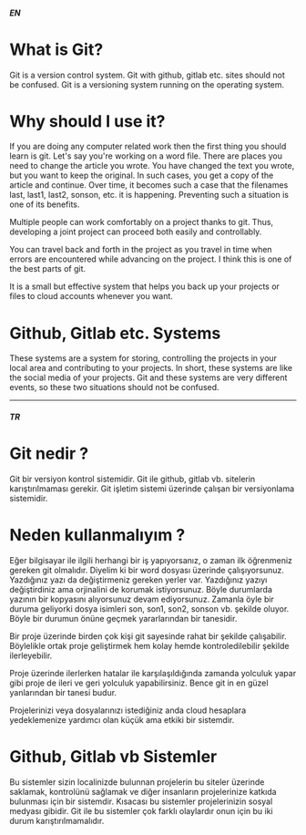 ##### EN
# What is Git?
Git is a version control system. Git with github, gitlab etc. sites should not be confused. Git is a versioning system running on the operating system.

# Why should I use it?
If you are doing any computer related work then the first thing you should learn is git. Let's say you're working on a word file. There are places you need to change the article you wrote. You have changed the text you wrote, but you want to keep the original. In such cases, you get a copy of the article and continue. Over time, it becomes such a case that the filenames last, last1, last2, sonson, etc. it is happening. Preventing such a situation is one of its benefits.

Multiple people can work comfortably on a project thanks to git. Thus, developing a joint project can proceed both easily and controllably.

You can travel back and forth in the project as you travel in time when errors are encountered while advancing on the project. I think this is one of the best parts of git.

It is a small but effective system that helps you back up your projects or files to cloud accounts whenever you want.

# Github, Gitlab etc. Systems
These systems are a system for storing, controlling the projects in your local area and contributing to your projects. In short, these systems are like the social media of your projects. Git and these systems are very different events, so these two situations should not be confused.

***

##### TR
# Git nedir ?
Git bir versiyon kontrol sistemidir. Git ile github, gitlab vb. sitelerin karıştırılmaması gerekir. Git işletim sistemi üzerinde çalışan bir versiyonlama sistemidir.
# Neden kullanmalıyım ?
Eğer bilgisayar ile ilgili herhangi bir iş yapıyorsanız, o zaman ilk öğrenmeniz gereken git olmalıdır. Diyelim ki bir word dosyası üzerinde çalışıyorsunuz. Yazdığınız yazı da değiştirmeniz gereken yerler var. Yazdığınız yazıyı değiştirdiniz ama orjinalini de korumak istiyorsunuz. Böyle durumlarda yazının bir kopyasını alıyorsunuz devam ediyorsunuz. Zamanla öyle bir duruma geliyorki dosya isimleri son, son1, son2, sonson vb. şekilde oluyor. Böyle bir durumun önüne geçmek yararlarından bir tanesidir.

Bir proje üzerinde birden çok kişi git sayesinde rahat bir şekilde çalışabilir. Böylelikle ortak proje geliştirmek hem kolay hemde kontroledilebilir şekilde ilerleyebilir.

Proje üzerinde ilerlerken hatalar ile karşılaşıldığında zamanda yolculuk yapar gibi proje de ileri ve geri yolculuk yapabilirsiniz. Bence git in en güzel yanlarından bir tanesi budur.

Projelerinizi veya dosyalarınızı istediğiniz anda cloud hesaplara yedeklemenize yardımcı olan küçük ama etkiki bir sistemdir.

# Github, Gitlab vb Sistemler
Bu sistemler sizin localinizde bulunnan projelerin bu siteler üzerinde saklamak, kontrolünü sağlamak ve diğer insanların projelerinize katkıda bulunması için bir sistemdir. Kısacası bu sistemler projelerinizin sosyal medyası gibidir. Git ile bu sistemler çok farklı olaylardır onun için bu iki durum karıştırılmamalıdır.
